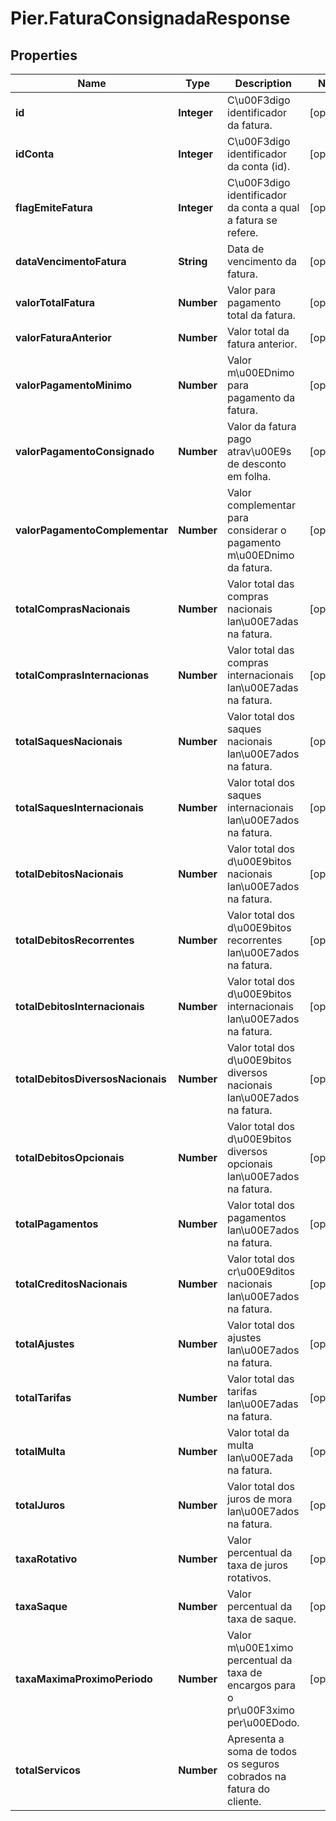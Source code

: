 # Pier.FaturaConsignadaResponse

## Properties
Name | Type | Description | Notes
------------ | ------------- | ------------- | -------------
**id** | **Integer** | C\u00F3digo identificador da fatura. | [optional] 
**idConta** | **Integer** | C\u00F3digo identificador da conta (id). | [optional] 
**flagEmiteFatura** | **Integer** | C\u00F3digo identificador da conta a qual a fatura se refere. | [optional] 
**dataVencimentoFatura** | **String** | Data de vencimento da fatura. | [optional] 
**valorTotalFatura** | **Number** | Valor para pagamento total da fatura. | [optional] 
**valorFaturaAnterior** | **Number** | Valor total da fatura anterior. | [optional] 
**valorPagamentoMinimo** | **Number** | Valor m\u00EDnimo para pagamento da fatura. | [optional] 
**valorPagamentoConsignado** | **Number** | Valor da fatura pago atrav\u00E9s de desconto em folha. | [optional] 
**valorPagamentoComplementar** | **Number** | Valor complementar para considerar o pagamento m\u00EDnimo da fatura. | [optional] 
**totalComprasNacionais** | **Number** | Valor total das compras nacionais lan\u00E7adas na fatura. | [optional] 
**totalComprasInternacionas** | **Number** | Valor total das compras internacionais lan\u00E7adas na fatura. | [optional] 
**totalSaquesNacionais** | **Number** | Valor total dos saques nacionais lan\u00E7ados na fatura. | [optional] 
**totalSaquesInternacionais** | **Number** | Valor total dos saques internacionais lan\u00E7ados na fatura. | [optional] 
**totalDebitosNacionais** | **Number** | Valor total dos d\u00E9bitos nacionais lan\u00E7ados na fatura. | [optional] 
**totalDebitosRecorrentes** | **Number** | Valor total dos d\u00E9bitos recorrentes lan\u00E7ados na fatura. | [optional] 
**totalDebitosInternacionais** | **Number** | Valor total dos d\u00E9bitos internacionais lan\u00E7ados na fatura. | [optional] 
**totalDebitosDiversosNacionais** | **Number** | Valor total dos d\u00E9bitos diversos nacionais lan\u00E7ados na fatura. | [optional] 
**totalDebitosOpcionais** | **Number** | Valor total dos d\u00E9bitos diversos opcionais lan\u00E7ados na fatura. | [optional] 
**totalPagamentos** | **Number** | Valor total dos pagamentos lan\u00E7ados na fatura. | [optional] 
**totalCreditosNacionais** | **Number** | Valor total dos cr\u00E9ditos nacionais lan\u00E7ados na fatura. | [optional] 
**totalAjustes** | **Number** | Valor total dos ajustes lan\u00E7ados na fatura. | [optional] 
**totalTarifas** | **Number** | Valor total das tarifas lan\u00E7adas na fatura. | [optional] 
**totalMulta** | **Number** | Valor total da multa lan\u00E7ada na fatura. | [optional] 
**totalJuros** | **Number** | Valor total dos juros de mora lan\u00E7ados na fatura. | [optional] 
**taxaRotativo** | **Number** | Valor percentual da taxa de juros rotativos. | [optional] 
**taxaSaque** | **Number** | Valor percentual da taxa de saque. | [optional] 
**taxaMaximaProximoPeriodo** | **Number** | Valor m\u00E1ximo percentual da taxa de encargos para o pr\u00F3ximo per\u00EDodo. | [optional] 
**totalServicos** | **Number** | Apresenta a soma de todos os seguros cobrados na fatura do cliente. | 


